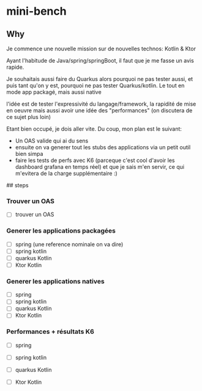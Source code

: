 # mini-bench

## Why

Je commence une nouvelle mission sur de nouvelles technos: Kotlin & Ktor

Ayant l'habitude de Java/spring/springBoot, il faut que je me fasse un avis rapide.

Je souhaitais aussi faire du Quarkus alors pourquoi ne pas tester aussi, et puis tant qu'on y est, pourquoi ne pas tester Quarkus/kotlin. Le tout en mode app packagé, mais aussi native

l'idée est de tester l'expressivité du langage/framework, la rapidité de mise en oeuvre mais aussi avoir une idée des "performances" (on discutera de ce sujet plus loin)

Etant bien occupé, je dois aller vite. Du coup, mon plan est le suivant:

- Un OAS valide qui ai du sens
- ensuite on va generer tout les stubs des applications via un petit outil bien simpa
- faire les tests de perfs avec K6 (parceque c'est cool d'avoir les dashboard grafana en temps réel) et que je sais m'en servir, ce qui m'evitera de la charge supplémentaire :)

## steps

### Trouver un OAS
    
- [ ] trouver un OAS 
    
### Generer les applications packagées

- [ ] spring (une reference nominale on va dire)
- [ ] spring kotlin
- [ ] quarkus Kotlin
- [ ] Ktor Kotlin

### Generer les applications natives

- [ ] spring 
- [ ] spring kotlin
- [ ] quarkus Kotlin
- [ ] Ktor Kotlin

### Performances + résultats K6

- [ ] spring 
- [ ] spring kotlin
- [ ] quarkus Kotlin
- [ ] Ktor Kotlin 



 
